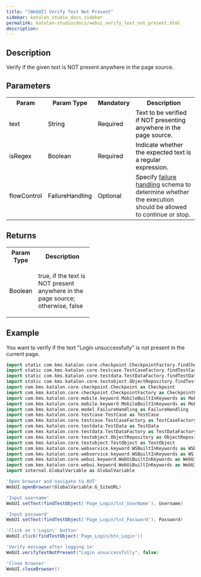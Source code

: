 ```yaml
---
title: "[WebUI] Verify Text Not Present" 
sidebar: katalon_studio_docs_sidebar
permalink: katalon-studio/docs/webui_verify_text_not_present.html 
description: 
---
```

Description  
-------------

Verify if the given text is NOT present anywhere in the page source.

Parameters  
------------

<table class="wrapped confluenceTable"><colgroup><col><col><col><col></colgroup><tbody><tr class="xtr-0"><th class="xtd-0-0 confluenceTh">Param</th><th class="xtd-0-1 confluenceTh">Param Type</th><th class="xtd-0-2 confluenceTh" colspan="1">Mandatory</th><th class="xtd-0-3 confluenceTh" colspan="1">Description</th></tr><tr class="xtr-1"><td class="xtd-1-0 confluenceTd" colspan="1"><span style="color: rgb(0,0,0);">text</span></td><td class="xtd-1-1 confluenceTd" colspan="1"><span style="color: rgb(0,0,0);">String</span></td><td class="xtd-1-2 confluenceTd" colspan="1"><span style="color: rgb(0,0,0);">Required</span></td><td class="xtd-1-3 confluenceTd" colspan="1"><span style="color: rgb(0,0,0);">Text to be verified if NOT presenting anywhere in the page source.</span></td></tr><tr class="xtr-2"><td class="xtd-2-0 confluenceTd" colspan="1"><span style="color: rgb(0,0,0);">isRegex</span></td><td class="xtd-2-1 confluenceTd" colspan="1"><span style="color: rgb(0,0,0);">Boolean</span></td><td class="xtd-2-2 confluenceTd" colspan="1"><span style="color: rgb(0,0,0);">Required</span></td><td class="xtd-2-3 confluenceTd" colspan="1"><span style="color: rgb(0,0,0);">Indicate whether the expected text is a regular expression.</span></td></tr><tr class="xtr-3"><td class="xtd-3-0 confluenceTd"><span style="color: rgb(0,0,0);">flowControl</span></td><td class="xtd-3-1 confluenceTd"><span style="color: rgb(0,0,0);">FailureHandling</span></td><td class="xtd-3-2 confluenceTd" colspan="1"><span style="color: rgb(0,0,0);">Optional</span></td><td class="xtd-3-3 confluenceTd" colspan="1"><span style="color: rgb(0,0,0);">Spec</span><span>ify </span><a href="https://docs.katalon.com/x/qAAM" rel="nofollow">failure handling</a><span> schema to determine whether the execution should be allowed to continue or stop.</span></td></tr></tbody></table>

Returns
-------

<table class="relative-table wrapped confluenceTable" style="width: 44.2128%;"><colgroup><col style="width: 17.8882%;"><col style="width: 82.1118%;"></colgroup><tbody><tr class="xtr-0"><th class="xtd-0-0 confluenceTh">Param Type</th><th class="xtd-0-1 confluenceTh">Description</th></tr><tr class="xtr-1"><td class="xtd-1-0 confluenceTd"><span style="color: rgb(0,0,0);">Boolean</span></td><td class="xtd-1-1 confluenceTd"><p>true, if&nbsp;the text&nbsp;is NOT present anywhere in the page source; otherwise,&nbsp;false</p></td></tr></tbody></table>

Example 
--------

You want to verify if the text "Login unsuccessfully" is not present in the current page.

```groovy
import static com.kms.katalon.core.checkpoint.CheckpointFactory.findCheckpoint
import static com.kms.katalon.core.testcase.TestCaseFactory.findTestCase
import static com.kms.katalon.core.testdata.TestDataFactory.findTestData
import static com.kms.katalon.core.testobject.ObjectRepository.findTestObject
import com.kms.katalon.core.checkpoint.Checkpoint as Checkpoint
import com.kms.katalon.core.checkpoint.CheckpointFactory as CheckpointFactory
import com.kms.katalon.core.mobile.keyword.MobileBuiltInKeywords as MobileBuiltInKeywords
import com.kms.katalon.core.mobile.keyword.MobileBuiltInKeywords as Mobile
import com.kms.katalon.core.model.FailureHandling as FailureHandling
import com.kms.katalon.core.testcase.TestCase as TestCase
import com.kms.katalon.core.testcase.TestCaseFactory as TestCaseFactory
import com.kms.katalon.core.testdata.TestData as TestData
import com.kms.katalon.core.testdata.TestDataFactory as TestDataFactory
import com.kms.katalon.core.testobject.ObjectRepository as ObjectRepository
import com.kms.katalon.core.testobject.TestObject as TestObject
import com.kms.katalon.core.webservice.keyword.WSBuiltInKeywords as WSBuiltInKeywords
import com.kms.katalon.core.webservice.keyword.WSBuiltInKeywords as WS
import com.kms.katalon.core.webui.keyword.WebUiBuiltInKeywords as WebUiBuiltInKeywords
import com.kms.katalon.core.webui.keyword.WebUiBuiltInKeywords as WebUI
import internal.GlobalVariable as GlobalVariable

'Open browser and navigate to AUT'
WebUI.openBrowser(GlobalVariable.G_SiteURL)

'Input username'
WebUI.setText(findTestObject('Page_Login/txt_UserName'), Username)

'Input password'
WebUI.setText(findTestObject('Page_Login/txt_Password'), Password)

'Click on \'Login\' button'
WebUI.click(findTestObject('Page_Login/btn_Login'))

'Verify message after logging in'
WebUI.verifyTextNotPresent("Login unsuccessfully", false)

'Close browser'
WebUI.closeBrowser()
```